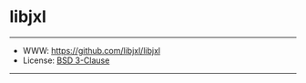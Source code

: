 # libjxl

-----------------

- WWW: https://github.com/libjxl/libjxl
- License: [BSD 3-Clause][1]

-----------------

[1]: https://github.com/libjxl/libjxl/blob/main/LICENSE
